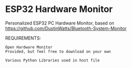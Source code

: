 # ESP32 Hardware Monitor
 Personalized ESP32 PC Hardware Monitor, based on https://github.com/DustinWatts/Bluetooth-System-Monitor

REQUIREMENTS:

    
	Open Hardware Monitor 
	Provided, but feel free to download on your own
			
	Various Python Libraries used in host file